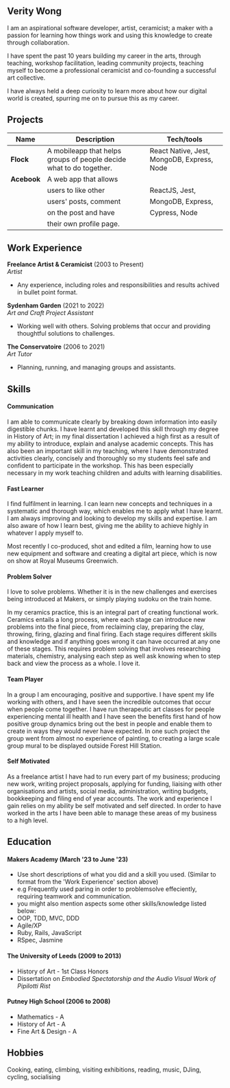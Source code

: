 ## Verity Wong

I am an aspirational software developer, artist, ceramicist; a maker with a passion for learning how things work and using this knowledge to create through collaboration. 

I have spent the past 10 years building my career in the arts, through teaching, workshop facilitation, leading community projects, teaching myself to become a professional ceramicist and co-founding a successful art collective. 

I have always held a deep curiosity to learn more about how our digital world is created, spurring me on to pursue this as my career.

## Projects

| Name                         | Description            | Tech/tools        |
| ---------------------------- | ---------------------- | ----------------- |
| **Flock**                    | A mobileapp that helps groups of people decide what to do together. | React Native, Jest, MongoDB, Express, Node |
| **Acebook**                  | A web app that allows  |                   |
|                              | users to like other    | ReactJS, Jest,    |
|                              | users' posts, comment  | MongoDB, Express, |
|                              | on the post and have   | Cypress, Node     |
|                              | their own profile page.|                   |

## Work Experience

**Freelance Artist & Ceramicist** (2003 to Present)  
_Artist_

- Any experience, including roles and responsibilities and results achived in bullet point format.

**Sydenham Garden** (2021 to 2022)  
_Art and Craft Project Assistant_

- Working well with others. Solving problems that occur and providing thoughtful solutions to challenges.

**The Conservatoire** (2006 to 2021)  
_Art Tutor_

- Planning, running, and managing groups and assistants. 

## Skills

#### Communication
I am able to communicate clearly by breaking down information into easily digestible chunks. I have learnt and developed this skill through my degree in History of Art; in my final dissertation I achieved a high first as a result of my ability to introduce, explain and analyse academic concepts. This has also been an important skill in my teaching, where I have demonstrated activities clearly, concisely and thoroughly so my students feel safe and confident to participate in the workshop. This has been especially necessary in my work teaching children and adults with learning disabilities.

#### Fast Learner

I find fulfilment in learning. I can learn new concepts and techniques in a systematic and thorough way, which enables me to apply what I have learnt. I am always improving and looking to develop my skills and expertise. I am also aware of how I learn best, giving me the ability to achieve highly in whatever I apply myself to. 

Most recently I co-produced, shot and edited a film, learning how to use new equipment and software and creating a digital art piece, which is now on show at Royal Museums Greenwich.

#### Problem Solver

I love to solve problems. Whether it is in the new challenges and exercises being introduced at Makers, or simply playing sudoku on the train home. 

In my ceramics practice, this is an integral part of creating functional work. Ceramics entails a long process, where each stage can introduce new problems into the final piece, from reclaiming clay, preparing the clay, throwing, firing, glazing and final firing. Each stage requires different skills and knowledge and if anything goes wrong it can have occurred at any one of these stages. This requires problem solving that involves researching materials, chemistry, analysing each step as well ask knowing when to step back and view the process as a whole. I love it. 

#### Team Player

In a group I am encouraging, positive and supportive. I have spent my life working with others, and I have seen the incredible outcomes that occur when people come together. I have run therapeutic art classes for people experiencing mental ill health and I have seen the benefits first hand of how positive group dynamics bring out the best in people and enable them to create in ways they would never have expected. In one such project the group went from almost no experience of painting, to creating a large scale group mural to be displayed outside Forest Hill Station. 

#### Self Motivated

As a freelance artist I have had to run every part of my business; producing new work, writing project proposals, applying for funding, liaising with other organisations and artists,  social media, administration, writing budgets, bookkeeping and filing end of year accounts. The work and experience I gain relies on my ability be self motivated and self directed. In order to have worked in the arts I have been able to manage these areas of my business to a high level.

## Education

#### Makers Academy (March '23 to June '23)
- Use short descriptions of what you did and a skill you used. (Similar to format from the 'Work Experience' section above)
- e.g Frequently used paring in order to problemsolve effeciently, requiring teamwork and communication.
- you might also mention aspects some other skills/knowledge listed below: 
- OOP, TDD, MVC, DDD
- Agile/XP
- Ruby, Rails, JavaScript
- RSpec, Jasmine

#### The University of Leeds (2009 to 2013)

- History of Art - 1st Class Honors
- Dissertation on _Embodied Spectatorship and the Audio Visual Work of Pipilotti Rist_

#### Putney High School (2006 to 2008)

- Mathematics - A
- History of Art - A
- Fine Art & Design - A

## Hobbies

Cooking, eating, climbing, visiting exhibitions, reading, music, DJing, cycling, socialising
